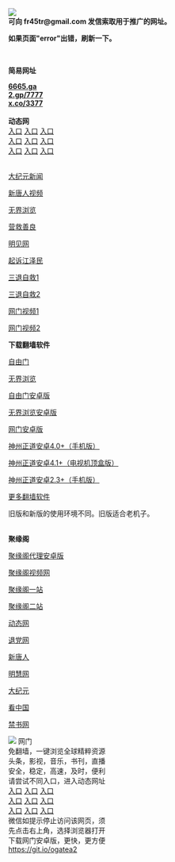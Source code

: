 <td align="center"><a target="_blank" href="https://raw.githubusercontent.com/szzd1/2/master/6.JPG"><img src="https://raw.githubusercontent.com/szzd1/2/master/6.JPG" style="max-width:100%;"></a></td><br>
<strong>可向 fr45tr@gmail.com 发信索取用于推广的网址。</strong>
<p><strong>如果页面"error"出错，刷新一下。</strong></p>
<br>
<p><strong>简易网址</strong></p>
<strong><a href="http://6665.ga">6665.ga</a></strong><br>
<strong><a href="http://2.gp/7777">2.gp/7777</a></strong><br>
<strong><a href="http://x.co/3377">x.co/3377</a></strong><br>
<br>
<strong>动态网</strong>
<br>
      <a href="http://t.cn/R1qrEFO" rel="nofollow">入口</a>
      <a href="http://61.228.211.138/1" rel="nofollow">入口</a>
      <a href="http://gdhht.izrtcsf.gq/70cdtw" rel="nofollow">入口</a><br>
      <a href="http://gdhht.izrtcsf.gq/70hdtw" rel="nofollow">入口</a>
      <a href="http://gdhht.izrtcsf.gq/70ip03dw" rel="nofollow">入口</a>
      <a href="http://gdhht.izrtcsf.gq/70fdtw" rel="nofollow">入口</a><br>
      <a href="http://gdhht.izrtcsf.gq/70sdtw" rel="nofollow">入口</a>
      <a href="http://gdhht.izrtcsf.gq/70ip04dw" rel="nofollow">入口</a>
      <a href="http://gdhht.izrtcsf.gq/70hdtw" rel="nofollow">入口</a><br>

<br>
<p><a href="http://t.cn/R1qrnhu" rel="nofollow">大纪元新闻</a></p>
<p><a href="http://t.cn/R1qrnwr" rel="nofollow">新唐人视频</a></p>
<p><a href="http://t.cn/R1qrnbp" rel="nofollow">无界浏览</a></p>
<p><a href="http://gdhht.izrtcsf.gq/70gqg" rel="nofollow">营救善良</a></p>
<p><a href="http://gdhht.izrtcsf.gq/mjw" rel="nofollow">明见网</a></p>
<p><a href="http://gdhht.izrtcsf.gq/70gsj" rel="nofollow">起诉江泽民</a></p>
<p><a href="http://t.cn/R1qrEeE">三退自救1</a></p>
<p><a href="http://gdhht.izrtcsf.gq/70gst" rel="nofollow">三退自救2</a></p>
<p><a href="http://t.cn/R1qrErd" rel="nofollow">网门视频1</a></p>
<p><a href="http://htikvetm.yddwctt.gq" rel="nofollow">网门视频2</a></p>
<p><strong>下载翻墙软件</strong></p>


<p><a href="https://git.io/fgp" rel="nofollow">自由门</a></p>
<p><a href="https://git.io/vEJlj rel="nofollow">无界浏览</a></p>
<p><a href="https://git.io/fgma" rel="nofollow">自由门安卓版</a></p>
<p><a href="https://s3.amazonaws.com/693/um.apk" rel="nofollow">无界浏览安卓版</a></p>
<p><a href="https://git.io/ogatea2">网门安卓版</a></p>
<p><a href="https://git.io/vQjqe" rel="nofollow">神州正道安卓4.0+（手机版）</a></p>
<p><a href="https://git.io/vAonz" rel="nofollow">神州正道安卓4.1+（电视机顶盒版）</a></p>
<p><a href="https://git.io/vA5GO" rel="nofollow">神州正道安卓2.3+（手机版）</a></p>
<p><a href="https://github.com/bannedbook/fanqiang/wiki">更多翻墙软件</a></p>
旧版和新版的使用环境不同。旧版适合老机子。<br>


<br>
<p><strong>聚缘阁</strong></p>
<p><a href="https://github.com/hao369/a/raw/master/j8.apk">聚缘阁代理安卓版</a></p>
<p><a href="http://a33.bygg.tk/9.html" rel="nofollow">聚缘阁视频网</a></p>
<p><a href="http://j1.x23s.ml" rel="nofollow">聚缘阁一站</a></p>
<p><a href="http://2z.s42f.ga" rel="nofollow">聚缘阁二站</a></p>
<p><a href="http://a33.bygg.tk/523/?3654" rel="nofollow">动态网</a></p>
<p><a href="http://a33.bygg.tk/523/?id=8" rel="nofollow">退党网</a></p>
<p><a href="http://a33.bygg.tk/523/?id=5" rel="nofollow">新唐人</a></p>
<p><a href="http://a33.bygg.tk/523/?id=3" rel="nofollow">明慧网</a></p>
<p><a href="http://a33.bygg.tk/523/?id=7" rel="nofollow">大纪元</a></p>
<p><a href="http://a33.bygg.tk/523/?id=11" rel="nofollow">看中国</a></p>
<p><a href="http://a33.bygg.tk/523/?id=16" rel="nofollow">禁书网</a></p>
<td align="center"><a target="_blank" href="https://cloud.githubusercontent.com/assets/11880933/13434984/f430fae2-e012-11e5-814f-c2df1e82b247.jpg"><img src="https://cloud.githubusercontent.com/assets/11880933/13434984/f430fae2-e012-11e5-814f-c2df1e82b247.jpg" style="max-width:100%;"></a></td>
  </tr>
  <tr>
    <td align="center">网门<br>
      免翻墙，一键浏览全球精粹资源<br>
      头条，影视，音乐，书刊，直播<br>
      安全，稳定，高速，及时，便利<br>
    </td>
  </tr><tr>
    <td align="center">请尝试不同入口，进入动态网址<br>      
      <a href="https://s3.us-east-2.amazonaws.com/ogateh/show.htm?from=852" rel="nofollow">入口</a>
      <a href="https://s3.eu-west-2.amazonaws.com/ogatel/show.htm?from=852" rel="nofollow">入口</a>
      <a href="https://s3.amazonaws.com/ogate/show.htm?from=852" rel="nofollow">入口</a><br>
      <a href="https://s3.ap-northeast-2.amazonaws.com/ogates/show.htm?from=852" rel="nofollow">入口</a>
      <a href="https://s3.eu-central-1.amazonaws.com/ogatef/show.htm?from=852" rel="nofollow">入口</a>
      <a href="https://s3.ap-south-1.amazonaws.com/ogatem/show.htm?from=852" rel="nofollow">入口</a><br>
      <a href="https://s3-us-west-1.amazonaws.com/ogaten/show.htm?from=852" rel="nofollow">入口</a>
      <a href="https://s3.ca-central-1.amazonaws.com/ogatec/show.htm?from=852" rel="nofollow">入口</a>
      <a href="https://s3-ap-northeast-1.amazonaws.com/ogatet/show.htm?from=852" rel="nofollow">入口</a><br>
      微信如提示停止访问该网页，须<br>
      先点击右上角，选择浏览器打开<br>
    </td>
  </tr>
  <tr>
    <td align="center">
      下载网门安卓版，更快，更方便<br><a href="https://raw.githubusercontent.com/oGate2/up/master/oGate.apk" rel="nofollow">https://git.io/ogatea2</a><br>

